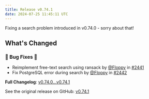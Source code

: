 ```yaml
---
title: Release v0.74.1
date: 2024-07-25 11:45:11 UTC
---
```

Fixing a search problem introduced in v0.74.0 - sorry about that!

<!-- Release notes generated using configuration in .github/release.yml at main -->

## What's Changed
### 🐛 Bug Fixes 🐛
* Reimplement free-text search using ransack by [@Floppy](https://github.com/Floppy) in [#2441](https://github.com/manyfold3d/manyfold/pull/2441)
* Fix PostgreSQL error during search by [@Floppy](https://github.com/Floppy) in [#2442](https://github.com/manyfold3d/manyfold/pull/2442)


**Full Changelog**: [v0.74.0...v0.74.1](https://github.com/manyfold3d/manyfold/compare/v0.74.0...v0.74.1)

See the original release on GitHub: [v0.74.1](https://github.com/manyfold3d/manyfold/releases/tag/v0.74.1)
